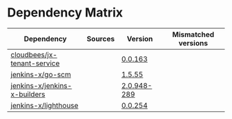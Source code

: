 # Dependency Matrix

Dependency | Sources | Version | Mismatched versions
---------- | ------- | ------- | -------------------
[cloudbees/jx-tenant-service](https://github.com/cloudbees/jx-tenant-service) |  | [0.0.163](https://github.com/cloudbees/jx-tenant-service/releases/tag/v0.0.163) | 
[jenkins-x/go-scm](https://github.com/jenkins-x/go-scm) |  | [1.5.55]() | 
[jenkins-x/jenkins-x-builders](https://github.com/jenkins-x/jenkins-x-builders) |  | [2.0.948-289]() | 
[jenkins-x/lighthouse](https://github.com/jenkins-x/lighthouse) |  | [0.0.254]() | 
